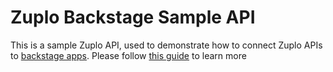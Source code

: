 # Zuplo Backstage Sample API

This is a sample Zuplo API, used to demonstrate how to connect Zuplo APIs to [backstage apps](https://github.com/zuplo-samples/backstage-sample). Please follow [this guide](https://zuplo.com/docs/articles/add-api-to-backstage) to learn more
